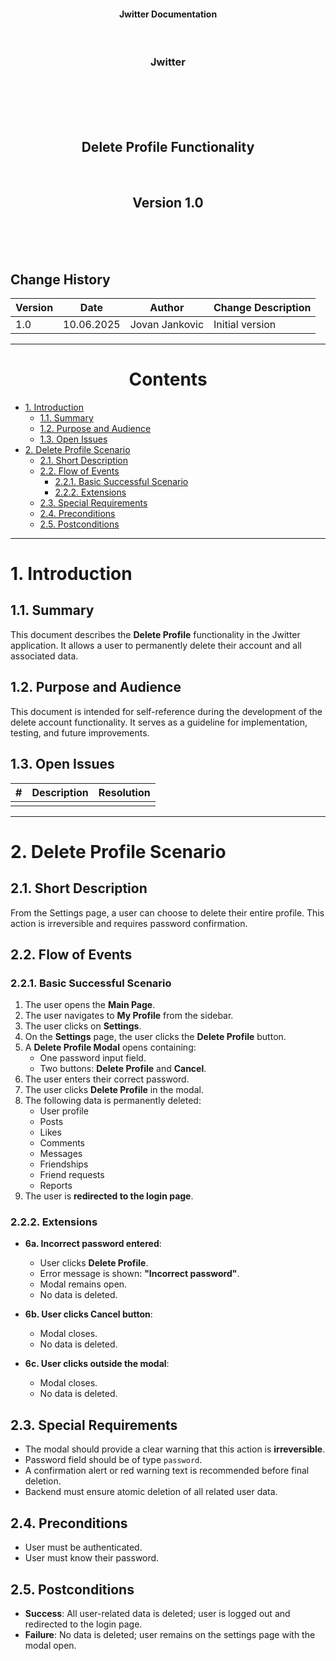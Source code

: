 <p align="center">
<h4 align="center">Jwitter Documentation</h4>
</p>
<br>
<h3 align="center">Jwitter</h3>
<br>
<br><br><br>
<h2 align="center">Delete Profile Functionality</h2>
<br>
<h2 align="center">Version 1.0</h2>
<br><br><br>
<h2>Change History</h2>

| Version | Date        | Author         | Change Description    |
|---------|-------------|----------------|-----------------------|
| 1.0     | 10.06.2025  | Jovan Jankovic | Initial version       |

---
<h1 align="center">Contents</h1>

- [1. Introduction](#1-introduction)
  - [1.1. Summary](#11-summary)
  - [1.2. Purpose and Audience](#12-purpose-and-audience)
  - [1.3. Open Issues](#13-open-issues)
- [2. Delete Profile Scenario](#2-delete-profile-scenario)
  - [2.1. Short Description](#21-short-description)
  - [2.2. Flow of Events](#22-flow-of-events)
    - [2.2.1. Basic Successful Scenario](#221-basic-successful-scenario)
    - [2.2.2. Extensions](#222-extensions)
  - [2.3. Special Requirements](#23-special-requirements)
  - [2.4. Preconditions](#24-preconditions)
  - [2.5. Postconditions](#25-postconditions)

---

# 1. Introduction

## 1.1. Summary

This document describes the **Delete Profile** functionality in the Jwitter application. It allows a user to permanently delete their account and all associated data.

## 1.2. Purpose and Audience

This document is intended for self-reference during the development of the delete account functionality. It serves as a guideline for implementation, testing, and future improvements.

## 1.3. Open Issues

| #   | Description | Resolution |
|-----|-------------|------------|
|     |             |            |

---

# 2. Delete Profile Scenario

## 2.1. Short Description

From the Settings page, a user can choose to delete their entire profile. This action is irreversible and requires password confirmation.

## 2.2. Flow of Events

### 2.2.1. Basic Successful Scenario

1) The user opens the **Main Page**.
2) The user navigates to **My Profile** from the sidebar.
3) The user clicks on **Settings**.
4) On the **Settings** page, the user clicks the **Delete Profile** button.
5) A **Delete Profile Modal** opens containing:
   - One password input field.
   - Two buttons: **Delete Profile** and **Cancel**.
6) The user enters their correct password.
7) The user clicks **Delete Profile** in the modal.
8) The following data is permanently deleted:
   - User profile
   - Posts
   - Likes
   - Comments
   - Messages
   - Friendships
   - Friend requests
   - Reports
9) The user is **redirected to the login page**.

### 2.2.2. Extensions

- **6a. Incorrect password entered**:
  - User clicks **Delete Profile**.
  - Error message is shown: **"Incorrect password"**.
  - Modal remains open.
  - No data is deleted.

- **6b. User clicks Cancel button**:
  - Modal closes.
  - No data is deleted.

- **6c. User clicks outside the modal**:
  - Modal closes.
  - No data is deleted.

## 2.3. Special Requirements

- The modal should provide a clear warning that this action is **irreversible**.
- Password field should be of type `password`.
- A confirmation alert or red warning text is recommended before final deletion.
- Backend must ensure atomic deletion of all related user data.

## 2.4. Preconditions

- User must be authenticated.
- User must know their password.

## 2.5. Postconditions

- **Success**: All user-related data is deleted; user is logged out and redirected to the login page.
- **Failure**: No data is deleted; user remains on the settings page with the modal open.

